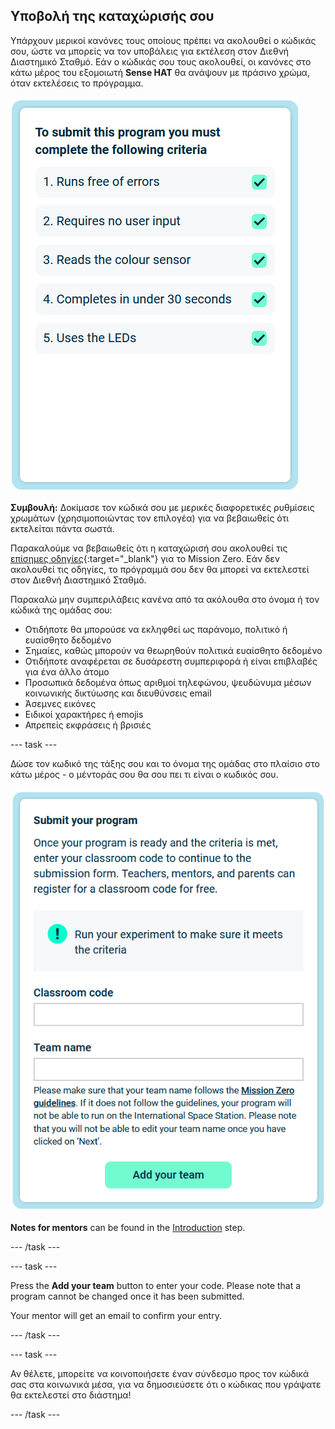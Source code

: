 ## Υποβολή της καταχώρισής σου

Υπάρχουν μερικοί κανόνες τους οποίους πρέπει να ακολουθεί ο κώδικάς σου, ώστε να μπορείς να τον υποβάλεις για εκτέλεση στον Διεθνή Διαστημικό Σταθμό. Εάν ο κώδικάς σου τους ακολουθεί, οι κανόνες στο κάτω μέρος του εξομοιωτή **Sense HAT** θα ανάψουν με πράσινο χρώμα, όταν εκτελέσεις το πρόγραμμα.

![Ένα στιγμιότυπο οθόνης του παραθύρου εξομοιωτή που δείχνει τη Μονάδα Πτήσης με τη οθόνη LED που εμφανίζει μια εικόνα της ίδιας της Μονάδας Πτήσης](images/rules.png)

**Συμβουλή:** Δοκίμασε τον κώδικά σου με μερικές διαφορετικές ρυθμίσεις χρωμάτων (χρησιμοποιώντας τον επιλογέα) για να βεβαιωθείς ότι εκτελείται πάντα σωστά.

Παρακαλούμε να βεβαιωθείς ότι η καταχώρισή σου ακολουθεί τις [επίσημες οδηγίες](https://astro-pi.org/mission-zero/guidelines){:target="_blank"} για το Mission Zero. Εάν δεν ακολουθεί τις οδηγίες, το πρόγραμμά σου δεν θα μπορεί να εκτελεστεί στον Διεθνή Διαστημικό Σταθμό.

Παρακαλώ μην συμπεριλάβεις κανένα από τα ακόλουθα στο όνομα ή τον κώδικά της ομάδας σου:

+ Οτιδήποτε θα μπορούσε να εκληφθεί ως παράνομο, πολιτικό ή ευαίσθητο δεδομένο
+ Σημαίες, καθώς μπορούν να θεωρηθούν πολιτικά ευαίσθητο δεδομένο
+ Οτιδήποτε αναφέρεται σε δυσάρεστη συμπεριφορά ή είναι επιβλαβές για ένα άλλο άτομο
+ Προσωπικά δεδομένα όπως αριθμοί τηλεφώνου, ψευδώνυμα μέσων κοινωνικής δικτύωσης και διευθύνσεις email
+ Άσεμνες εικόνες
+ Ειδικοί χαρακτήρες ή emojis
+ Απρεπείς εκφράσεις ή βρισιές

--- task ---

Δώσε τον κωδικό της τάξης σου και το όνομα της ομάδας στο πλαίσιο στο κάτω μέρος - ο μέντοράς σου θα σου πει τι είναι ο κωδικός σου.

![Classroom code and team name submission form](images/submission.png)

**Notes for mentors** can be found in the [Introduction](https://projects.raspberrypi.org/en/projects/astro-pi-mission-zero/0) step.

--- /task ---

--- task ---

Press the **Add your team** button to enter your code. Please note that a program cannot be changed once it has been submitted.

Your mentor will get an email to confirm your entry.

--- /task ---

--- task ---

Αν θέλετε, μπορείτε να κοινοποιήσετε έναν σύνδεσμο προς τον κώδικά σας στα κοινωνικά μέσα, για να δημοσιεύσετε ότι ο κώδικας που γράψατε θα εκτελεστεί στο διάστημα!

--- /task ---
